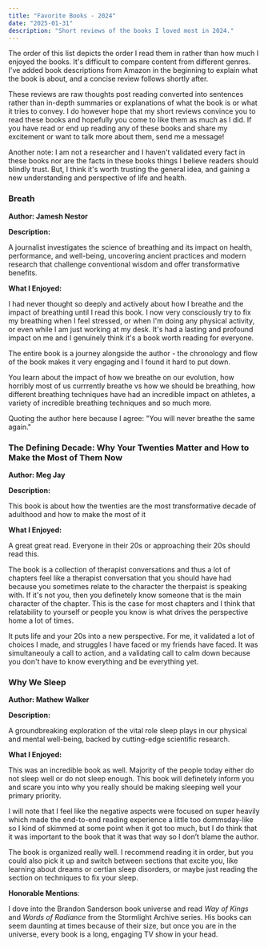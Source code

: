 ```yaml
---
title: "Favorite Books - 2024"
date: "2025-01-31"
description: "Short reviews of the books I loved most in 2024."
---
```


The order of this list depicts the order I read them in rather than how much I enjoyed the books. It's difficult to compare content from different genres. I've added book descriptions from Amazon in the beginning to explain what the book is about, and a concise review follows shortly after.

These reviews are raw thoughts post reading converted into sentences rather than in-depth summaries or explanations of what the book is or what it tries to convey. I do however hope that my short reviews convince you to read these books and hopefully you come to like them as much as I did. If you have read or end up reading any of these books and share my excitement or want to talk more about them, send me a message!

Another note: I am not a researcher and I haven't validated every fact in these books nor are the facts in these books things I believe readers should blindly trust. But, I think it's worth trusting the general idea, and gaining a new understanding and perspective of life and health.

### Breath

**Author: Jamesh Nestor**

**Description:**

A journalist investigates the science of breathing and its impact on health, performance, and well-being, uncovering ancient practices and modern research that challenge conventional wisdom and offer transformative benefits.

**What I Enjoyed:**

I had never thought so deeply and actively about how I breathe and the impact of breathing until I read this book. I now very consciously
try to fix my breathing when I feel stressed, or when I'm doing any physical activity, or even while I am just working at my desk. It's had a lasting and profound impact on me and I genuinely think it's a book worth reading for everyone.

The entire book is a journey alongside the author - the chronology and flow of the book makes it very engaging and I found it hard to put down.

You learn about the impact of how we breathe on our evolution, how horribly most of us currrently breathe vs how we should be breathing, how different breathing techniques have had an incredible impact on athletes, a variety of incredible breathing techniques and so much more.

Quoting the author here because I agree: "You will never breathe the same again."

### The Defining Decade: Why Your Twenties Matter and How to Make the Most of Them Now

**Author: Meg Jay**

**Description:**

This book is about how the twenties are the most transformative decade of adulthood and how to make the most of it

**What I Enjoyed:**

A great great read. Everyone in their 20s or approaching their 20s should read this.

The book is a collection of therapist conversations and thus a lot of chapters feel like a therapist conversation that you should have had because you sometimes relate to the character the therpaist is speaking with. If it's not you, then you definetely know someone that is the main character of the chapter. This is the case for most chapters and I think that relatability to yourself or people you know is what drives the perspective home a lot of times.

It puts life and your 20s into a new perspective. For me, it validated a lot of choices I made, and struggles I have faced or my friends have faced. It was simultaneouly a call to action, and a validating call to calm down because you don't have to know everything and be everything yet.

### Why We Sleep

**Author: Mathew Walker**

**Description:**

A groundbreaking exploration of the vital role sleep plays in our physical and mental well-being, backed by cutting-edge scientific research.

**What I Enjoyed:**

This was an incredible book as well. Majority of the people today either do not sleep well or do not sleep enough. This book will definetely inform you and scare you into why you really should be making sleeping well your primary priority.

I will note that I feel like the negative aspects were focused on super heavily which made the end-to-end reading experience a little too dommsday-like so I kind of skimmed at some point when it got too much, but I do think that it was important to the book that it was that way so I don’t blame the author.

The book is organized really well. I recommend reading it in order, but you could also pick it up and switch between sections that excite you, like learning about dreams or certian sleep disorders, or maybe just reading the section on techniques to fix your sleep.

**Honorable Mentions**:

I dove into the Brandon Sanderson book universe and read _Way of Kings_ and _Words of Radiance_ from the Stormlight Archive series. His books can seem daunting at times because of their size, but once you are in the universe, every book is a long, engaging TV show in your head.
